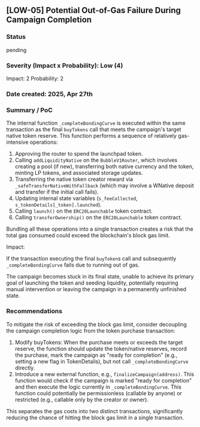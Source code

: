## [LOW-05] Potential Out-of-Gas Failure During Campaign Completion

### Status

pending

### Severity (Impact x Probability): Low (4)

Impact: 2
Probability: 2

### Date created: 2025, Apr 27th

### Summary / PoC

The internal function `_completeBondingCurve` is executed within the same transaction as the final `buyTokens` call that meets the campaign's target native token reserve. This function performs a sequence of relatively gas-intensive operations:

1. Approving the router to spend the launchpad token.
2. Calling `addLiquidityNative` on the `BubbleV1Router`, which involves creating a pool (if new), transferring both native currency and the token, minting LP tokens, and associated storage updates.
3. Transferring the native token creator reward via `_safeTransferNativeWithFallback` (which may involve a WNative deposit and transfer if the initial call fails).
4. Updating internal state variables (`s_feeCollected`, `s_tokenDetails[_token].launched`).
5. Calling `launch()` on the `ERC20Launchable` token contract.
6. Calling `transferOwnership()` on the `ERC20Launchable` token contract.

Bundling all these operations into a single transaction creates a risk that the total gas consumed could exceed the blockchain's block gas limit.

Impact:

If the transaction executing the final `buyToken`s call and subsequently `_completeBondingCurve` fails due to running out of gas.

The campaign becomes stuck in its final state, unable to achieve its primary goal of launching the token and seeding liquidity, potentially requiring manual intervention or leaving the campaign in a permanently unfinished state.

### Recommendations

To mitigate the risk of exceeding the block gas limit, consider decoupling the campaign completion logic from the token purchase transaction:

1. Modify buyTokens: When the purchase meets or exceeds the target reserve, the function should update the token/native reserves, record the purchase, mark the campaign as "ready for completion" (e.g., setting a new flag in TokenDetails), but not call `_completeBondingCurve` directly.
2. Introduce a new external function, e.g., `finalizeCampaign(address)`. This function would check if the campaign is marked "ready for completion" and then execute the logic currently in `_completeBondingCurve`. This function could potentially be permissionless (callable by anyone) or restricted (e.g., callable only by the creator or owner).

This separates the gas costs into two distinct transactions, significantly reducing the chance of hitting the block gas limit in a single transaction.
